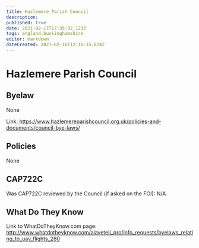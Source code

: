 ```yaml
---
title: Hazlemere Parish Council
description: 
published: true
date: 2021-02-17T17:35:32.123Z
tags: england,buckinghamshire
editor: markdown
dateCreated: 2021-02-16T12:16:15.874Z
---
```


# Hazlemere Parish Council


## Byelaw
None

Link:
https://www.hazlemereparishcouncil.org.uk/policies-and-documents/council-bye-laws/

## Policies
None

## CAP722C

Was CAP722C reviewed by the Council (if asked on the FOI): N/A

## What Do They Know

Link to WhatDoTheyKnow.com page:
http://www.whatdotheyknow.com/alaveteli_pro/info_requests/byelaws_relating_to_uav_flights_280

